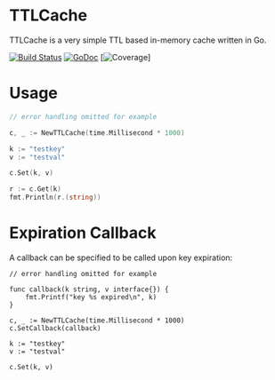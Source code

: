 # TTLCache
TTLCache is a very simple TTL based in-memory cache written in Go.

[![Build Status](https://travis-ci.org/ehazlett/ttlcache.svg?branch=master)](https://travis-ci.org/ehazlett/ttlcache) [![GoDoc](https://godoc.org/github.com/ehazlett/ttlcache?status.svg)](https://godoc.org/github.com/ehazlett/ttlcache) [![Coverage](https://gocover.io/_badge/github.com/ehazlett/ttlcache)]

# Usage

```go
// error handling omitted for example

c, _ := NewTTLCache(time.Millisecond * 1000)

k := "testkey"
v := "testval"

c.Set(k, v)

r := c.Get(k)
fmt.Println(r.(string))
```

# Expiration Callback
A callback can be specified to be called upon key expiration:

```
// error handling omitted for example

func callback(k string, v interface{}) {
    fmt.Printf("key %s expired\n", k)
}

c, _ := NewTTLCache(time.Millisecond * 1000)
c.SetCallback(callback)

k := "testkey"
v := "testval"

c.Set(k, v)
```
